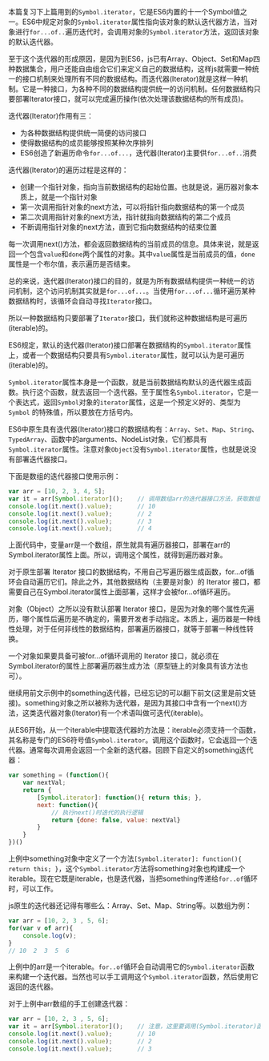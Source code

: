 本篇复习下上篇用到的`Symbol.iterator`，它是ES6内置的十一个Symbol值之一。ES6中规定对象的`Symbol.iterator`属性指向该对象的默认迭代器方法，当对象进行`for...of..`遍历迭代时，会调用对象的`Symbol.iterator`方法，返回该对象的默认迭代器。

至于这个迭代器的形成原因，是因为到ES6，js已有Array、Object、Set和Map四种数据集合，用户还能自由组合它们来定义自己的数据结构，这样js就需要一种统一的接口机制来处理所有不同的数据结构。而迭代器(Iterator)就是这样一种机制。它是一种接口，为各种不同的数据结构提供统一的访问机制。任何数据结构只要部署Iterator接口，就可以完成遍历操作(依次处理该数据结构的所有成员)。

迭代器(Iterator)作用有三：
- 为各种数据结构提供统一简便的访问接口
- 使得数据结构的成员能够按照某种次序排列
- ES6创造了新遍历命令`for...of...`，迭代器(Iterator)主要供`for...of..`消费

迭代器(Iterator)的遍历过程是这样的：
- 创建一个指针对象，指向当前数据结构的起始位置。也就是说，遍历器对象本质上，就是一个指针对象
- 第一次调用指针对象的next方法，可以将指针指向数据结构的第一个成员
- 第二次调用指针对象的next方法，指针就指向数据结构的第二个成员
- 不断调用指针对象的next方法，直到它指向数据结构的结束位置

每一次调用next()方法，都会返回数据结构的当前成员的信息。具体来说，就是返回一个包含`value`和`done`两个属性的对象。其中`value`属性是当前成员的值，`done`属性是一个布尔值，表示遍历是否结束。

总的来说，迭代器(Iterator)接口的目的，就是为所有数据结构提供一种统一的访问机制，这个访问机制其实就是`for...of...`。当使用`for...of...`循环遍历某种数据结构时，该循环会自动寻找`Iterator`接口。

所以一种数据结构只要部署了`Iterator`接口，我们就称这种数据结构是可遍历(iterable)的。

ES6规定，默认的迭代器(Iterator)接口部署在数据结构的`Symbol.iterator`属性上，或者一个数据结构只要具有`Symbol.iterator`属性，就可以认为是可遍历(iterable)的。

`Symbol.iterator`属性本身是一个函数，就是当前数据结构默认的迭代器生成函数。执行这个函数，就去返回一个迭代器。至于属性名`Symbol.iterator`，它是一个表达式，返回`Symbol`对象的`iterator`属性，这是一个预定义好的、类型为 `Symbol` 的特殊值，所以要放在方括号内。

ES6中原生具有迭代器(Iterator)接口的数据结构有：`Array`、`Set`、`Map`、`String`、`TypedArray`、函数中的arguments、NodeList对象，它们都具有`Symbol.iterator`属性。注意对象`Object`没有`Symbol.iterator`属性，也就是说没有部署迭代器接口。

下面是数组的迭代器接口使用示例：
```javascript
var arr = [10, 2, 3, 4, 5];
var it = arr[Symbol.iterator]();    // 调用数组arr的迭代器接口方法，获取数组的迭代器对象
console.log(it.next().value);       // 10
console.log(it.next().value);       // 2
console.log(it.next().value);       // 3
console.log(it.next().value);       // 4
```
上面代码中，变量arr是一个数组，原生就具有遍历器接口，部署在arr的Symbol.iterator属性上面。所以，调用这个属性，就得到遍历器对象。

对于原生部署 Iterator 接口的数据结构，不用自己写遍历器生成函数，for...of循环会自动遍历它们。除此之外，其他数据结构（主要是对象）的 Iterator 接口，都需要自己在Symbol.iterator属性上面部署，这样才会被for...of循环遍历。

对象（Object）之所以没有默认部署 Iterator 接口，是因为对象的哪个属性先遍历，哪个属性后遍历是不确定的，需要开发者手动指定。本质上，遍历器是一种线性处理，对于任何非线性的数据结构，部署遍历器接口，就等于部署一种线性转换。

一个对象如果要具备可被for...of循环调用的 Iterator 接口，就必须在Symbol.iterator的属性上部署遍历器生成方法（原型链上的对象具有该方法也可）。

继续用前文示例中的something迭代器，已经忘记的可以翻下前文(这里是前文链接)。something对象之所以被称为迭代器，是因为其接口中含有一个next()方法，这类迭代器对象(Iterator)有一个术语叫做可迭代(iterable)。

从ES6开始，从一个iterable中提取迭代器的方法是：iterable必须支持一个函数，其名称是专门的ES6符号值`Symbol.iterator`。调用这个函数时，它会返回一个迭代器。通常每次调用会返回一个全新的迭代器。回顾下自定义的something迭代器：
```javascript
var something = (function(){
    var nextVal;
    return {
        [Symbol.iterator]: function(){ return this; },
        next: function(){
            // 执行next()时迭代的执行逻辑
            return {done: false, value: nextVal}
        }
    }
})()
```
上例中something对象中定义了一个方法`[Symbol.iterator]: function(){ return this; }`，这个`Symbol.iterator`方法将something对象也构建成一个iterable。现在它既是iterable，也是迭代器，当把something传递给`for..of`循环时，可以工作。

js原生的迭代器还记得有哪些么：Array、Set、Map、String等。以数组为例：
```javascript
var arr = [10, 2, 3 , 5, 6];
for(var v of arr){
    console.log(v);
}
// 10  2  3  5  6
```
上例中的arr是一个iterable。`for..of`循环会自动调用它的`Symbol.iterator`函数来构建一个迭代器。当然也可以手工调用这个`Symbol.iterator`函数，然后使用它返回的迭代器。

对于上例中arr数组的手工创建迭代器：
```javascript
var arr = [10, 2, 3 , 5, 6];
var it = arr[Symbol.iterator]();    // 注意，这里要调用(Symbol.iterator)函数才会创建出一个迭代器
console.log(it.next().value);       // 10
console.log(it.next().value);       // 2
console.log(it.next().value);       // 3
```